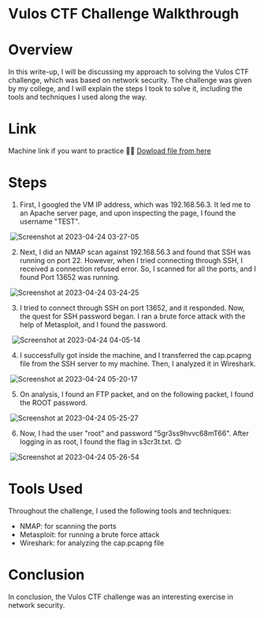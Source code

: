 # Vulos CTF Challenge Walkthrough

# Overview
In this write-up, I will be discussing my approach to solving the Vulos CTF challenge, which was based on network security. The challenge was given by my college, and I will explain the steps I took to solve it, including the tools and techniques I used along the way.

# Link
Machine link if you want to practice 🐱‍💻
[Dowload file from here](https://drive.google.com/file/d/1ZKe1PMH-Op4kEnpwLO185e7-50JeVBoo/view?usp=sharing)


# Steps
1. First, I googled the VM IP address, which was 192.168.56.3. It led me to an Apache server page, and upon inspecting the page, I found the username "TEST".

&nbsp;![Screenshot at 2023-04-24 03-27-05](https://user-images.githubusercontent.com/57853528/233869612-7053bcf9-bfe2-45e5-bafa-da7a64521c3a.png)

2. Next, I did an NMAP scan against 192.168.56.3 and found that SSH was running on port 22. However, when I tried connecting through SSH, I received a connection refused error. So, I scanned for all the ports, and I found Port 13652 was running.

&nbsp;![Screenshot at 2023-04-24 03-24-25](https://user-images.githubusercontent.com/57853528/233869521-604f892e-0e1b-423d-90a9-4b4c846a223d.png)


3. I tried to connect through SSH on port 13652, and it responded. Now, the quest for SSH password began. I ran a brute force attack with the help of Metasploit, and I found the password.

&nbsp;&nbsp;![Screenshot at 2023-04-24 04-05-14](https://user-images.githubusercontent.com/57853528/233869966-37aad4c1-bf5e-4b80-b367-8268ca642cd3.png)


4. I successfully got inside the machine, and I transferred the cap.pcapng file from the SSH server to my machine. Then, I analyzed it in Wireshark.

&nbsp;![Screenshot at 2023-04-24 05-20-17](https://user-images.githubusercontent.com/57853528/233874210-6a019e47-6da1-4267-8abc-541d3ed8a863.png)


5. On analysis, I found an FTP packet, and on the following packet, I found the ROOT password.

&nbsp;![Screenshot at 2023-04-24 05-25-27](https://user-images.githubusercontent.com/57853528/233874335-a8dfaf8c-2555-4652-a194-5f83696cbb17.png)

6. Now, I had the user "root" and password "5gr3ss9hvvc68mT66". After logging in as root, I found the flag in s3cr3t.txt. 😊

&nbsp;![Screenshot at 2023-04-24 05-26-54](https://user-images.githubusercontent.com/57853528/233874591-81800cbd-9a58-4fc5-8004-4676bf899846.png)


# Tools Used
Throughout the challenge, I used the following tools and techniques:
  * NMAP: for scanning the ports
  * Metasploit: for running a brute force attack
  * Wireshark: for analyzing the cap.pcapng file
  
  
# Conclusion
 In conclusion, the Vulos CTF challenge was an interesting exercise in network security.
 
